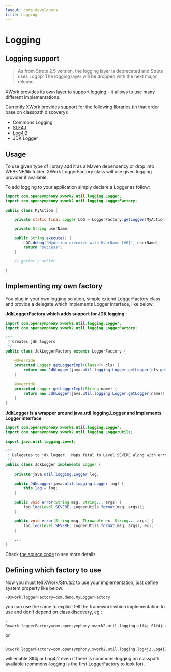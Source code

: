 ```yaml
---
layout: core-developers
title: Logging
---
```


# Logging

## Logging support

> As from Struts 2.5 version, the logging layer is deprecated and Struts uses Log4j2
> The logging layer will be dropped with the next major release.

XWork provides its own layer to support logging - it allows to use many different implementations.

Currently XWork provides support for the following libraries (in that order base on classpath discovery):

- Commons Logging
- [SLF4J](http://www.slf4j.org/)
- [Log4j2](http://logging.apache.org/log4j/2.x/)
- JDK Logger

## Usage

To use given type of library add it as a Maven dependency or drop into WEB-INF/lib folder. XWork LoggerFactory class will 
use given logging provider if available.

To add logging to your application simply declare a Logger as follow:

```java
import com.opensymphony.xwork2.util.logging.Logger;
import com.opensymphony.xwork2.util.logging.LoggerFactory;

public class MyAction {

    private static final Logger LOG = LoggerFactory.getLogger(MyAction.class);

    private String userName;

    public String execute() {
        LOG.debug("MyAction executed with UserName [#0]", userName);
        return "success";
    }

    // getter / setter

}
```

## Implementing my own factory

You plug in your own logging solution, simple extend LoggerFactory class and provide a delegate which implements Logger 
interface, like below:

**JdkLoggerFactory which adds support for JDK logging**

```java
import com.opensymphony.xwork2.util.logging.Logger;
import com.opensymphony.xwork2.util.logging.LoggerFactory;

/**
 * Creates jdk loggers
 */
public class JdkLoggerFactory extends LoggerFactory {

    @Override
    protected Logger getLoggerImpl(Class<?> cls) {
        return new JdkLogger(java.util.logging.Logger.getLogger(cls.getName()));
    }
    
    @Override
    protected Logger getLoggerImpl(String name) {
        return new JdkLogger(java.util.logging.Logger.getLogger(name));
    }
}
```

**JdkLogger is a wrapper around java.util.logging.Logger and implements Logger interface**

```java
import com.opensymphony.xwork2.util.logging.Logger;
import com.opensymphony.xwork2.util.logging.LoggerUtils;

import java.util.logging.Level;

/**
 * Delegates to jdk logger.  Maps fatal to Level.SEVERE along with error.
 */
public class JdkLogger implements Logger {
    
    private java.util.logging.Logger log;
    
    public JdkLogger(java.util.logging.Logger log) {
        this.log = log;
    }

    public void error(String msg, String... args) {
        log.log(Level.SEVERE, LoggerUtils.format(msg, args));
    }

    public void error(String msg, Throwable ex, String... args) {
        log.log(Level.SEVERE, LoggerUtils.format(msg, args), ex);
    }
    
    ...
}
```

Check [the source code](http://struts.apache.org/struts-core/apidocs/com/opensymphony/xwork2/util/logging/package-summary.html)
to see more details.

## Defining which factory to use

Now you must tell XWork/Struts2 to use your implementation, just define system property like below:

```
-Dxwork.loggerFactory=com.demo.MyLoggerFactory
```

you can use the same to explicit tell the framework which implementation to use and don't depend on class discovery, eg.:

```
-Dxwork.loggerFactory=com.opensymphony.xwork2.util.logging.slf4j.Slf4jLoggerFactory
```

or

```
-Dxwork.loggerFactory=com.opensymphony.xwork2.util.logging.log4j2.Log4j2LoggerFactory
```

will enable Slf4j or Log4j2 even if there is commons-logging on classpath available (commons-logging is the first 
LoggerFactory to look for).
